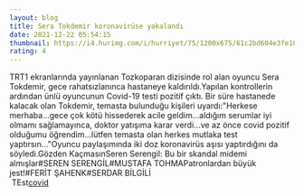 ```yaml
--- 
layout: blog
title: Sera Tokdemir koronavirüse yakalandı
date: 2021-12-22 05:54:15
thumbnail: https://i4.hurimg.com/i/hurriyet/75/1200x675/61c2bd604e3fe10e28405e20.jpg
rating: 4
---
```

TRT1 ekranlarında yayınlanan Tozkoparan dizisinde rol alan oyuncu Sera Tokdemir, gece rahatsızlanınca hastaneye kaldırıldı.Yapılan kontrollerin ardından ünlü oyuncunun Covid-19 testi pozitif çıktı. Bir süre hastanede kalacak olan Tokdemir, temasta bulunduğu kişileri uyardı:"Herkese merhaba...gece çok kötü hissederek acile geldim...aldığım serumlar iyi olmamı sağlamayınca, doktor yatışıma karar verdi...ve az önce covid pozitif olduğumu öğrendim...lütfen temasta olan herkes mutlaka test yaptırsın..."Oyuncu paylaşımında iki doz koronavirüs aşısı yaptırdığını da söyledi.Gözden KaçmasınSeren Serengil: Bu bir skandal midemi almışlar#SEREN SERENGİL#MUSTAFA TOHMAPatronlardan büyük jest!#FERİT ŞAHENK#SERDAR BİLGİLİ </br>&nbsp;TEst<a href="https://www.tuccar.de/category/schnelltest">covid</a>
